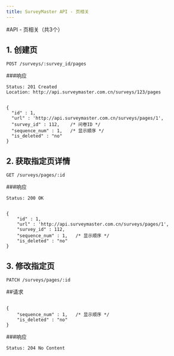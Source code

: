 ```yaml
---
title: SurveyMaster API - 页相关
---
```


#API - 页相关（共3个）

<h2 id="p1">1. 创建页</h2>

    POST /surveys/:survey_id/pages

###响应

<pre class="headers">
<code>Status: 201 Created
Location: http://api.surveymaster.com.cn/surveys/123/pages
</code></pre>
<pre class="highlight">
<code class="language-javascript">
{
  "id" : 1,
  "url" : 'http://api.surveymaster.com.cn/surveys/pages/1',
  "survey_id" : 112,    /* 问卷ID */
  "sequence_num" : 1,   /* 显示顺序 */
  "is_deleted" : "no"
}
</code></pre>

<h2 id="p2">2. 获取指定页详情</h2>

    GET /surveys/pages/:id

###响应

<pre class="headers">
<code>Status: 200 OK
</code></pre>
<pre class="highlight">
<code class="language-javascript">
{
    "id" : 1,
    "url" : 'http://api.surveymaster.com.cn/surveys/pages/1',
    "survey_id" : 112,
    "sequence_num" : 1,   /* 显示顺序 */
    "is_deleted" : "no"
}
</code></pre>

<h2 id="p3">3. 修改指定页</h2>

    PATCH /surveys/pages/:id

##请求

<pre class="highlight">
<code class="language-javascript">
{
    "sequence_num" : 1,   /* 显示顺序 */
    "is_deleted" : "no"
}
</code></pre>

###响应

<pre class="headers no-response">
<code>Status: 204 No Content
</code></pre>


